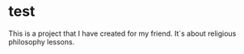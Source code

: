# test
This is a project that I have created for my friend. It`s about religious philosophy lessons.
